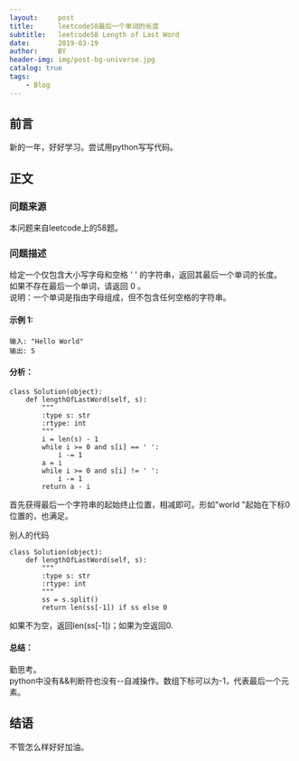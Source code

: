 ```yaml
---
layout:     post
title:      leetcode58最后一个单词的长度
subtitle:   leetcode58 Length of Last Word
date:       2019-03-19
author:     BY
header-img: img/post-bg-universe.jpg
catalog: true
tags:
    - Blog
---
```



## 前言

新的一年，好好学习。尝试用python写写代码。

## 正文

### 问题来源

本问题来自leetcode上的58题。

### 问题描述

给定一个仅包含大小写字母和空格 ' ' 的字符串，返回其最后一个单词的长度。  
如果不存在最后一个单词，请返回 0 。  
说明：一个单词是指由字母组成，但不包含任何空格的字符串。    

#### 示例 1:
```
输入: "Hello World"
输出: 5
``` 

#### 分析：
```
class Solution(object):
    def lengthOfLastWord(self, s):
        """
        :type s: str
        :rtype: int
        """
        i = len(s) - 1
        while i >= 0 and s[i] == ' ':
            i -= 1
        a = i
        while i >= 0 and s[i] != ' ':
            i -= 1
        return a - i
```
首先获得最后一个字符串的起始终止位置，相减即可。形如"world  "起始在下标0位置的，也满足。

别人的代码
```
class Solution(object):
    def lengthOfLastWord(self, s):
        """
        :type s: str
        :rtype: int
        """
        ss = s.split()
        return len(ss[-1]) if ss else 0
```
如果不为空，返回len(ss[-1])；如果为空返回0.
#### 总结：
勤思考。  
python中没有&&判断符也没有--自减操作。数组下标可以为-1，代表最后一个元素。

## 结语
不管怎么样好好加油。
